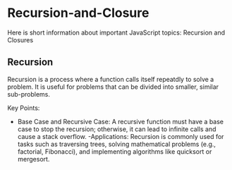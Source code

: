 # Recursion-and-Closure
Here is short information about important JavaScript topics: Recursion and Closures


## Recursion
Recursion is a process where a function calls itself repeatdly to solve a problem. It is useful for problems that can be divided into smaller, similar sub-problems.

Key Points:
- Base Case and Recursive Case:
A recursive function must have a base case to stop the recursion; otherwise, it can lead to infinite calls and cause a stack overflow.
 -Applications:
Recursion is commonly used for tasks such as traversing trees, solving mathematical problems (e.g., factorial, Fibonacci), and implementing algorithms like quicksort or mergesort.
